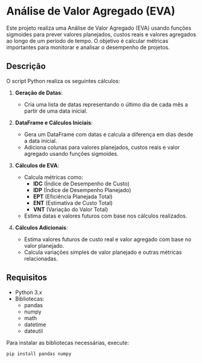 # Análise de Valor Agregado (EVA)

Este projeto realiza uma Análise de Valor Agregado (EVA) usando funções sigmoides para prever valores planejados, custos reais e valores agregados ao longo de um período de tempo. O objetivo é calcular métricas importantes para monitorar e analisar o desempenho de projetos.

## Descrição

O script Python realiza os seguintes cálculos:

1. **Geração de Datas**:
   - Cria uma lista de datas representando o último dia de cada mês a partir de uma data inicial.

2. **DataFrame e Cálculos Iniciais**:
   - Gera um DataFrame com datas e calcula a diferença em dias desde a data inicial.
   - Adiciona colunas para valores planejados, custos reais e valor agregado usando funções sigmoides.

3. **Cálculos de EVA**:
   - Calcula métricas como:
     - **IDC** (Índice de Desempenho de Custo)
     - **IDP** (Índice de Desempenho Planejado)
     - **EPT** (Eficiência Planejada Total)
     - **ENT** (Estimativa de Custo Total)
     - **VNT** (Variação do Valor Total)
   - Estima datas e valores futuros com base nos cálculos realizados.

4. **Cálculos Adicionais**:
   - Estima valores futuros de custo real e valor agregado com base no valor planejado.
   - Calcula variações simples de valor planejado e outras métricas relacionadas.

## Requisitos

- Python 3.x
- Bibliotecas:
  - pandas
  - numpy
  - math
  - datetime
  - dateutil

Para instalar as bibliotecas necessárias, execute:
```bash
pip install pandas numpy
